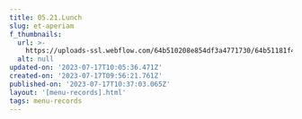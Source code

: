 ```yaml
---
title: 05.21.Lunch
slug: et-aperiam
f_thumbnails:
  url: >-
    https://uploads-ssl.webflow.com/64b510208e854df3a4771730/64b51181f4ca73c826758e55_l03.jpg
  alt: null
updated-on: '2023-07-17T10:05:36.471Z'
created-on: '2023-07-17T09:56:21.761Z'
published-on: '2023-07-17T10:37:03.065Z'
layout: '[menu-records].html'
tags: menu-records
---
```




